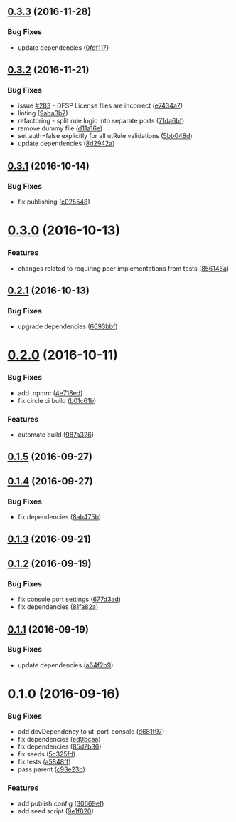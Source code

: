 <a name="0.3.3"></a>
## [0.3.3](https://github.com/softwaregroup-bg/@leveloneproject/dfsp-rule/compare/v0.3.2...v0.3.3) (2016-11-28)


### Bug Fixes

* update dependencies ([0fdf117](https://github.com/softwaregroup-bg/@leveloneproject/dfsp-rule/commit/0fdf117))



<a name="0.3.2"></a>
## [0.3.2](https://github.com/softwaregroup-bg/@leveloneproject/dfsp-rule/compare/v0.3.1...v0.3.2) (2016-11-21)


### Bug Fixes

* issue [#283](https://github.com/LevelOneProject/dfsp-rule/issues/283) - DFSP License files are incorrect ([e7434a7](https://github.com/softwaregroup-bg/@leveloneproject/dfsp-rule/commit/e7434a7))
* linting ([9aba3b7](https://github.com/softwaregroup-bg/@leveloneproject/dfsp-rule/commit/9aba3b7))
* refactoring - split rule logic into separate ports ([71da6bf](https://github.com/softwaregroup-bg/@leveloneproject/dfsp-rule/commit/71da6bf))
* remove dummy file ([d11a16e](https://github.com/softwaregroup-bg/@leveloneproject/dfsp-rule/commit/d11a16e))
* set auth=false explicitly for all utRule validations ([5bb048d](https://github.com/softwaregroup-bg/@leveloneproject/dfsp-rule/commit/5bb048d))
* update dependencies ([8d2942a](https://github.com/softwaregroup-bg/@leveloneproject/dfsp-rule/commit/8d2942a))



<a name="0.3.1"></a>
## [0.3.1](https://github.com/softwaregroup-bg/@leveloneproject/dfsp-rule/compare/v0.3.0...v0.3.1) (2016-10-14)


### Bug Fixes

* fix publishing ([c025548](https://github.com/softwaregroup-bg/@leveloneproject/dfsp-rule/commit/c025548))



<a name="0.3.0"></a>
# [0.3.0](https://github.com/softwaregroup-bg/@leveloneproject/dfsp-rule/compare/v0.2.1...v0.3.0) (2016-10-13)


### Features

* changes related to requiring peer implementations from tests ([856146a](https://github.com/softwaregroup-bg/@leveloneproject/dfsp-rule/commit/856146a))



<a name="0.2.1"></a>
## [0.2.1](https://github.com/softwaregroup-bg/@leveloneproject/dfsp-rule/compare/v0.2.0...v0.2.1) (2016-10-13)


### Bug Fixes

* upgrade dependencies ([6693bbf](https://github.com/softwaregroup-bg/@leveloneproject/dfsp-rule/commit/6693bbf))



<a name="0.2.0"></a>
# [0.2.0](https://github.com/softwaregroup-bg/@leveloneproject/dfsp-rule/compare/v0.1.5...v0.2.0) (2016-10-11)


### Bug Fixes

* add .npmrc ([4e718ed](https://github.com/softwaregroup-bg/@leveloneproject/dfsp-rule/commit/4e718ed))
* fix circle ci build ([b01c61b](https://github.com/softwaregroup-bg/@leveloneproject/dfsp-rule/commit/b01c61b))


### Features

* automate build ([987a326](https://github.com/softwaregroup-bg/@leveloneproject/dfsp-rule/commit/987a326))



<a name="0.1.5"></a>
## [0.1.5](https://github.com/softwaregroup-bg/@leveloneproject/dfsp-rule/compare/v0.1.4...v0.1.5) (2016-09-27)



<a name="0.1.4"></a>
## [0.1.4](https://github.com/softwaregroup-bg/@leveloneproject/dfsp-rule/compare/v0.1.3...v0.1.4) (2016-09-27)


### Bug Fixes

* fix dependencies ([8ab475b](https://github.com/softwaregroup-bg/@leveloneproject/dfsp-rule/commit/8ab475b))



<a name="0.1.3"></a>
## [0.1.3](https://github.com/softwaregroup-bg/@leveloneproject/dfsp-rule/compare/v0.1.2...v0.1.3) (2016-09-21)



<a name="0.1.2"></a>
## [0.1.2](https://github.com/softwaregroup-bg/@leveloneproject/dfsp-rule/compare/v0.1.1...v0.1.2) (2016-09-19)


### Bug Fixes

* fix console port settings ([677d3ad](https://github.com/softwaregroup-bg/@leveloneproject/dfsp-rule/commit/677d3ad))
* fix dependencies ([81fa82a](https://github.com/softwaregroup-bg/@leveloneproject/dfsp-rule/commit/81fa82a))



<a name="0.1.1"></a>
## [0.1.1](https://github.com/softwaregroup-bg/@leveloneproject/dfsp-rule/compare/v0.1.0...v0.1.1) (2016-09-19)


### Bug Fixes

* update dependencies ([a64f2b9](https://github.com/softwaregroup-bg/@leveloneproject/dfsp-rule/commit/a64f2b9))



<a name="0.1.0"></a>
# 0.1.0 (2016-09-16)


### Bug Fixes

* add devDependency to ut-port-console ([d681f97](https://github.com/softwaregroup-bg/@leveloneproject/dfsp-rule/commit/d681f97))
* fix dependencies ([ed9bcaa](https://github.com/softwaregroup-bg/@leveloneproject/dfsp-rule/commit/ed9bcaa))
* fix dependencies ([85d7b36](https://github.com/softwaregroup-bg/@leveloneproject/dfsp-rule/commit/85d7b36))
* fix seeds ([5c325fd](https://github.com/softwaregroup-bg/@leveloneproject/dfsp-rule/commit/5c325fd))
* fix tests ([a5848ff](https://github.com/softwaregroup-bg/@leveloneproject/dfsp-rule/commit/a5848ff))
* pass parent ([c93e23b](https://github.com/softwaregroup-bg/@leveloneproject/dfsp-rule/commit/c93e23b))


### Features

* add publish config ([30669ef](https://github.com/softwaregroup-bg/@leveloneproject/dfsp-rule/commit/30669ef))
* add seed script ([9e1f820](https://github.com/softwaregroup-bg/@leveloneproject/dfsp-rule/commit/9e1f820))




